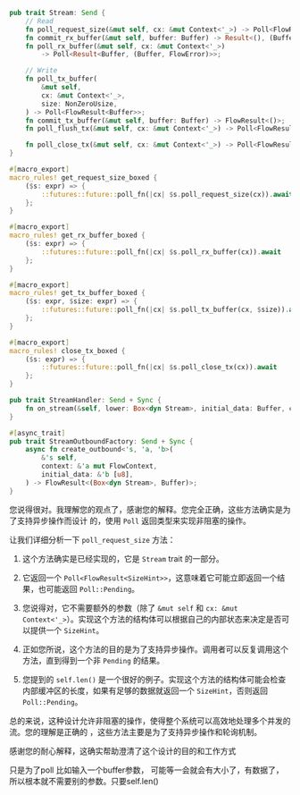 ```rust
pub trait Stream: Send {
    // Read
    fn poll_request_size(&mut self, cx: &mut Context<'_>) -> Poll<FlowResult<SizeHint>>;
    fn commit_rx_buffer(&mut self, buffer: Buffer) -> Result<(), (Buffer, FlowError)>;
    fn poll_rx_buffer(&mut self, cx: &mut Context<'_>)
        -> Poll<Result<Buffer, (Buffer, FlowError)>>;

    // Write
    fn poll_tx_buffer(
        &mut self,
        cx: &mut Context<'_>,
        size: NonZeroUsize,
    ) -> Poll<FlowResult<Buffer>>;
    fn commit_tx_buffer(&mut self, buffer: Buffer) -> FlowResult<()>;
    fn poll_flush_tx(&mut self, cx: &mut Context<'_>) -> Poll<FlowResult<()>>;

    fn poll_close_tx(&mut self, cx: &mut Context<'_>) -> Poll<FlowResult<()>>;
}

#[macro_export]
macro_rules! get_request_size_boxed {
    ($s: expr) => {
        ::futures::future::poll_fn(|cx| $s.poll_request_size(cx)).await
    };
}

#[macro_export]
macro_rules! get_rx_buffer_boxed {
    ($s: expr) => {
        ::futures::future::poll_fn(|cx| $s.poll_rx_buffer(cx)).await
    };
}

#[macro_export]
macro_rules! get_tx_buffer_boxed {
    ($s: expr, $size: expr) => {
        ::futures::future::poll_fn(|cx| $s.poll_tx_buffer(cx, $size)).await
    };
}

#[macro_export]
macro_rules! close_tx_boxed {
    ($s: expr) => {
        ::futures::future::poll_fn(|cx| $s.poll_close_tx(cx)).await
    };
}

pub trait StreamHandler: Send + Sync {
    fn on_stream(&self, lower: Box<dyn Stream>, initial_data: Buffer, context: Box<FlowContext>);
}

#[async_trait]
pub trait StreamOutboundFactory: Send + Sync {
    async fn create_outbound<'s, 'a, 'b>(
        &'s self,
        context: &'a mut FlowContext,
        initial_data: &'b [u8],
    ) -> FlowResult<(Box<dyn Stream>, Buffer)>;
}


```
您说得很对。我理解您的观点了，感谢您的解释。您完全正确，这些方法确实是为了支持异步操作而设计 的，使用 `Poll` 返回类型来实现非阻塞的操作。

让我们详细分析一下 `poll_request_size` 方法：

1. 这个方法确实是已经实现的，它是 `Stream` trait 的一部分。

2. 它返回一个 `Poll<FlowResult<SizeHint>>`，这意味着它可能立即返回一个结果，也可能返回 `Poll::Pending`。

3. 您说得对，它不需要额外的参数（除了 `&mut self` 和 `cx: &mut Context<'_>`）。实现这个方法的结构体可以根据自己的内部状态来决定是否可以提供一个 `SizeHint`。

4. 正如您所说，这个方法的目的是为了支持异步操作。调用者可以反复调用这个方法，直到得到一个非 `Pending` 的结果。

5. 您提到的 `self.len()` 是一个很好的例子。实现这个方法的结构体可能会检查内部缓冲区的长度，如果有足够的数据就返回一个 `SizeHint`，否则返回 `Poll::Pending`。

总的来说，这种设计允许非阻塞的操作，使得整个系统可以高效地处理多个并发的流。您的理解是正确的 ，这些方法主要是为了支持异步操作和轮询机制。

感谢您的耐心解释，这确实帮助澄清了这个设计的目的和工作方式

只是为了poll
比如输入一个buffer参数， 可能等一会就会有大小了，有数据了， 所以根本就不需要别的参数。只要self.len()
